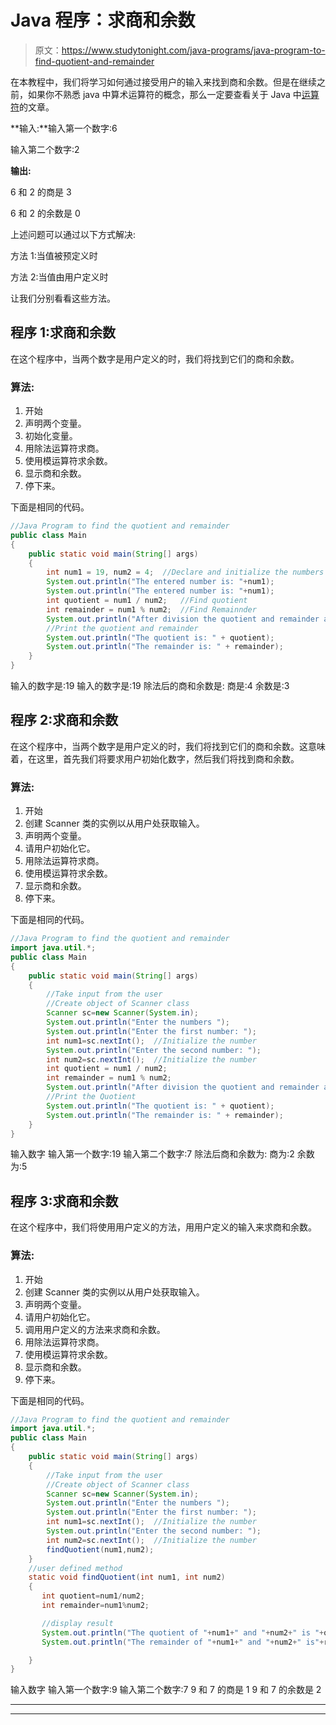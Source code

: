 # Java 程序：求商和余数

> 原文：<https://www.studytonight.com/java-programs/java-program-to-find-quotient-and-remainder>

在本教程中，我们将学习如何通过接受用户的输入来找到商和余数。但是在继续之前，如果你不熟悉 java 中算术运算符的概念，那么一定要查看关于 Java 中[运算符](https://www.studytonight.com/java/operators-in-java.php)的文章。

**输入:**输入第一个数字:6

输入第二个数字:2

**输出:**

6 和 2 的商是 3

6 和 2 的余数是 0

上述问题可以通过以下方式解决:

方法 1:当值被预定义时

方法 2:当值由用户定义时

让我们分别看看这些方法。

## 程序 1:求商和余数

在这个程序中，当两个数字是用户定义的时，我们将找到它们的商和余数。

### 算法:

1.  开始
2.  声明两个变量。
3.  初始化变量。
4.  用除法运算符求商。
5.  使用模运算符求余数。
6.  显示商和余数。
7.  停下来。

下面是相同的代码。

```java
//Java Program to find the quotient and remainder
public class Main 
{
    public static void main(String[] args) 
    {
        int num1 = 19, num2 = 4;  //Declare and initialize the numbers
        System.out.println("The entered number is: "+num1);
        System.out.println("The entered number is: "+num1);
        int quotient = num1 / num2;   //Find quotient
        int remainder = num1 % num2;  //Find Remainnder
        System.out.println("After division the quotient and remainder are: ");
        //Print the quotient and remainder
        System.out.println("The quotient is: " + quotient);
        System.out.println("The remainder is: " + remainder);
    }
} 
```

输入的数字是:19
输入的数字是:19
除法后的商和余数是:
商是:4
余数是:3

## 程序 2:求商和余数

在这个程序中，当两个数字是用户定义的时，我们将找到它们的商和余数。这意味着，在这里，首先我们将要求用户初始化数字，然后我们将找到商和余数。

### 算法:

1.  开始
2.  创建 Scanner 类的实例以从用户处获取输入。
3.  声明两个变量。
4.  请用户初始化它。
5.  用除法运算符求商。
6.  使用模运算符求余数。
7.  显示商和余数。
8.  停下来。

下面是相同的代码。

```java
//Java Program to find the quotient and remainder
import java.util.*;
public class Main 
{
    public static void main(String[] args) 
    {
        //Take input from the user
        //Create object of Scanner class
        Scanner sc=new Scanner(System.in);
        System.out.println("Enter the numbers ");
        System.out.println("Enter the first number: ");
        int num1=sc.nextInt();  //Initialize the number
        System.out.println("Enter the second number: ");
        int num2=sc.nextInt();  //Initialize the number
        int quotient = num1 / num2;
        int remainder = num1 % num2;
        System.out.println("After division the quotient and remainder are:");
        //Print the Quotient 
        System.out.println("The quotient is: " + quotient);
        System.out.println("The remainder is: " + remainder);
    }
} 
```

输入数字
输入第一个数字:19
输入第二个数字:7
除法后商和余数为:
商为:2
余数为:5

## 程序 3:求商和余数

在这个程序中，我们将使用用户定义的方法，用用户定义的输入来求商和余数。

### 算法:

1.  开始
2.  创建 Scanner 类的实例以从用户处获取输入。
3.  声明两个变量。
4.  请用户初始化它。
5.  调用用户定义的方法来求商和余数。
6.  用除法运算符求商。
7.  使用模运算符求余数。
8.  显示商和余数。
9.  停下来。

下面是相同的代码。

```java
//Java Program to find the quotient and remainder
import java.util.*;
public class Main 
{
    public static void main(String[] args) 
    {
        //Take input from the user
        //Create object of Scanner class
        Scanner sc=new Scanner(System.in);
        System.out.println("Enter the numbers ");
        System.out.println("Enter the first number: ");
        int num1=sc.nextInt();  //Initialize the number
        System.out.println("Enter the second number: ");
        int num2=sc.nextInt();  //Initialize the number
        findQuotient(num1,num2);
    }
    //user defined method
    static void findQuotient(int num1, int num2)
    {
       int quotient=num1/num2;
       int remainder=num1%num2;

       //display result
       System.out.println("The quotient of "+num1+" and "+num2+" is "+quotient);
       System.out.println("The remainder of "+num1+" and "+num2+" is"+remainder);

    }
} 
```

输入数字
输入第一个数字:9
输入第二个数字:7
9 和 7 的商是 1
9 和 7 的余数是 2

* * *

* * *